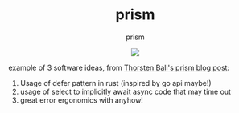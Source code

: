 <h1 align="center">
  prism
</h1>

<p align="center">
  prism
</p>

<div align="center">
  <a href="https://x.com/cryptograthor">
    <img src="https://img.shields.io/badge/made_by_cryptograthor-black?style=flat&logo=undertale&logoColor=hotpink" />
    <!-- ![](https://img.shields.io/badge/made_by_cryptograthor-black?style=flat&logo=undertale&logoColor=hotpink) -->
  </a>
  </div>


example of 3 software ideas, from [Thorsten Ball's prism blog post](https://registerspill.thorstenball.com/p/rust-prism):
1. Usage of defer pattern in rust (inspired by go api maybe!)
2. usage of select to implicitly await async code that may time out
3. great error ergonomics with anyhow!

<!-- This project was generated with [Thor's cargo generate template](https://github.com/thor314/tk-cargo-generate/) with features: -->
<!-- - project-name: prism -->
<!-- - description:  prism -->
<!-- - authors:      Thor Kampefner <thorck@pm.me> -->
<!-- - crate_name:   prism -->
<!-- - crate_type:   lib -->
<!-- - os-arch:      linux-x86_64 -->
<!-- - username:     Thor Kampefner -->
<!-- - within_cargo: false -->
<!-- - is_init:      false -->
<!-- - now:          2024-10-24 -->
<!-- - bin or lib:   lib  -->
<!-- - advanced:     -->
<!-- - cli:          -->
<!-- - license:      -->
<!-- - ci:           -->
<!-- - itests:       -->
<!-- - benches:      -->
<!-- - async:        -->
<!-- - server:       -->
